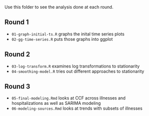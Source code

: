 Use this folder to see the analysis done at each round.

## Round 1

* `01-graph-initial-ts.R` graphs the inital time series plots
* `02-gg-time-series.R` puts those graphs into ggplot

## Round 2

* `03-log-transform.R` examines log transformations to stationarity
* `04-smoothing-model.R` tries out different approaches to stationarity

## Round 3

* `05-final-modeling.Rmd` looks at CCF across illnesses and hospitalizations as well as SARIMA modeling
* `06-modeling-sources.Rmd` looks at trends with subsets of illnesses